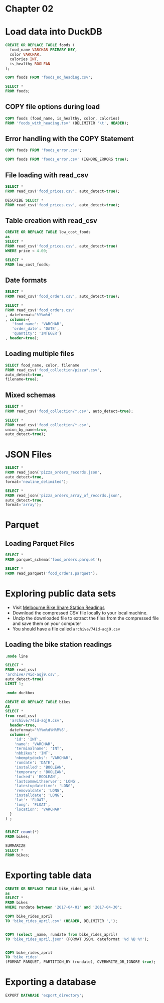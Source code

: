 # Chapter 02

# Load data into DuckDB 


```sql
CREATE OR REPLACE TABLE foods (
  food_name VARCHAR PRIMARY KEY, 
  color VARCHAR,
  calories INT, 
  is_healthy BOOLEAN
);

COPY foods FROM 'foods_no_heading.csv';

SELECT * 
FROM foods;
```

## COPY file options during load

```sql
COPY foods (food_name, is_healthy, color, calories)  
FROM 'foods_with_heading.tsv' (DELIMITER '\t', HEADER);
```


## Error handling with the COPY Statement

```sql
COPY foods FROM 'foods_error.csv';

COPY foods FROM 'foods_error.csv' (IGNORE_ERRORS true);
```


## File loading with read_csv

```sql
SELECT * 
FROM read_csv('food_prices.csv', auto_detect=true);

DESCRIBE SELECT * 
FROM read_csv('food_prices.csv', auto_detect=true);
```

## Table creation with read_csv

```sql
CREATE OR REPLACE TABLE low_cost_foods 
as 
SELECT * 
FROM read_csv('food_prices.csv', auto_detect=true) 
WHERE price < 4.00;

SELECT * 
FROM low_cost_foods;
```

## Date formats 

```sql
SELECT * 
FROM read_csv('food_orders.csv', auto_detect=true);

SELECT * 
FROM read_csv('food_orders.csv'
, dateformat='%Y%m%d'
, columns={
   'food_name': 'VARCHAR', 
   'order_date': 'DATE', 
   'quantity': 'INTEGER'}
, header=true);
```

## Loading multiple files

```sql
SELECT food_name, color, filename   
FROM read_csv('food_collection/pizza*.csv', 
auto_detect=true, 
filename=true);
```

## Mixed schemas

```sql
SELECT *  
FROM read_csv('food_collection/*.csv', auto_detect=true);

SELECT *  
FROM read_csv('food_collection/*.csv', 
union_by_name=true, 
auto_detect=true);
```


# JSON Files

```sql
SELECT *  
FROM read_json('pizza_orders_records.json',  
auto_detect=true,
format='newline_delimited');

SELECT *
FROM read_json('pizza_orders_array_of_records.json',
auto_detect=true,
format='array');
```

# Parquet


## Loading Parquet Files

```sql
SELECT * 
FROM parquet_schema('food_orders.parquet');

SELECT *
FROM read_parquet('food_orders.parquet');
```


# Exploring public data sets

- Visit  [Melbourne Bike Share Station Readings](https://data.melbourne.vic.gov.au/explore/dataset/melbourne-bike-share-station-readings-2011-2017/information/)
- Download the compressed CSV file locally to your local machine.
- Unzip the downloaded file to extract the files from the compressed file and save them on your computer
- You should have a file called `archive/74id-aqj9.csv` 

## Loading the bike station readings

```sql
.mode line

SELECT *
FROM read_csv(
'archive/74id-aqj9.csv',
auto_detect=true)
LIMIT 1;

.mode duckbox

CREATE OR REPLACE TABLE bikes
AS
SELECT * 
from read_csv(
  'archive/74id-aqj9.csv', 
  header=true, 
  dateformat='%Y%m%d%H%M%S',
  columns={
    'id': 'INT', 
    'name': 'VARCHAR',
    'terminalname': 'INT',
    'nbbikes': 'INT',
    'nbemptydocks': 'VARCHAR',
    'rundate': 'DATE',
    'installed': 'BOOLEAN',
    'temporary': 'BOOLEAN',
    'locked': 'BOOLEAN',
    'lastcommwithserver': 'LONG',
    'latestupdatetime': 'LONG',
    'removaldate': 'LONG',
    'installdate': 'LONG',
    'lat': 'FLOAT',
    'long': 'FLOAT',
    'location': 'VARCHAR'
  }
) ;


SELECT count(*)
FROM bikes;

SUMMARIZE 
SELECT *  
FROM bikes;
```

# Exporting table data

```sql
CREATE OR REPLACE TABLE bike_rides_april 
as 
SELECT * 
FROM bikes 
WHERE rundate between '2017-04-01' and '2017-04-30';

COPY bike_rides_april
TO 'bike_rides_april.csv' (HEADER, DELIMITER ',');


COPY (select _name, rundate from bike_rides_april)
TO 'bike_rides_april.json' (FORMAT JSON, dateformat '%d %B %Y');


COPY bike_rides_april 
TO 'bike_rides' 
(FORMAT PARQUET, PARTITION_BY (rundate), OVERWRITE_OR_IGNORE true);
```

# Exporting a database

```sql
EXPORT DATABASE 'export_directory';
```